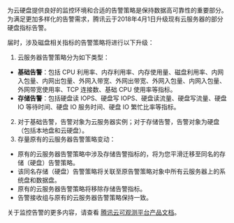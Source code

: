 为云硬盘提供良好的监控环境和合适的告警策略是保持数据高可靠性的重要部分。为满足更加多样化的告警需求，腾讯云于2018年4月1日升级现有云服务器的部分硬盘指标告警。

届时，涉及磁盘相关指标的告警策略将进行以下升级：
1. 云服务器告警策略分为如下类型：
 - **基础告警**：包括 CPU 利用率、内存利用率、内存使用量、磁盘利用率、内网入包量、内网出包量、外网入带宽、外网出带宽、外网入包量、内网入包量、外网带宽使用率、TCP 连接数、基础 CPU 使用率等指标。
 - **存储告警**：包括硬盘读 IOPS、硬盘写 IOPS、硬盘读流量、硬盘写流量、硬盘 IO 等待时间、硬盘 IO 服务时间、硬盘 IO 繁忙比率等指标。
2. 对于基础告警，告警对象为云服务器实例；对于存储告警，告警对象为硬盘（包括本地盘和云硬盘）。
3. 存量原有的云服务器告警策略变动：
 - 原有的云服务器告警策略中涉及存储告警指标的，将为您平滑迁移至同名的存储（硬盘）告警策略。
 - 该同名存储（硬盘）告警策略将关联至原告警策略对象中所有云服务器上的系统盘和数据盘。
 - 原有的云服务器告警策略将移除存储告警指标。
 - 告警接收组与原有的云服务器告警策略保持一致。

关于监控告警的更多内容，请查看 [腾讯云可观测平台产品文档](https://cloud.tencent.com/document/product/248)。
